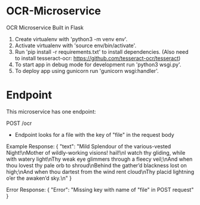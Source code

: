 # OCR-Microservice
OCR Microservice Built in Flask

1. Create virtualenv with 'python3 -m venv env'.
2. Activate virtualenv with 'source env/bin/activate'.
3. Run 'pip install -r requirements.txt' to install dependencies. (Also need to install tesseract-ocr: https://github.com/tesseract-ocr/tesseract)
4. To start app in debug mode for development run 'python3 wsgi.py'.
5. To deploy app using gunicorn run 'gunicorn wsgi:handler'.

# Endpoint
This microservice has one endpoint:

POST /ocr 
  - Endpoint looks for a file with the key of "file" in the request body

Example Response:
  {
    "text": "Mild Splendour of the various-vested Night!\nMother of wildly-working visions! hail!\nI watch thy gliding, while with watery light\nThy weak eye glimmers through a fleecy veil;\nAnd when thou lovest thy pale orb to shroud\nBehind the gather’d blackness lost on high;\nAnd when thou dartest from the wind rent cloud\nThy placid lightning o’er the awaken’d sky.\n"
  }

Error Response:
  {
    "Error": "Missing key with name of \"file\" in POST request"
  }


